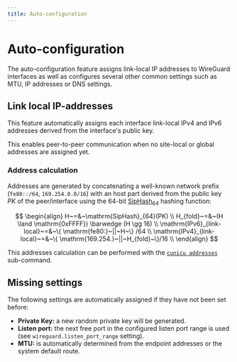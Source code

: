 ```yaml
---
title: Auto-configuration
---
```


# Auto-configuration

The auto-configuration feature assigns link-local IP addresses to WireGuard interfaces as well as configures several other common settings such as MTU, IP addresses or DNS settings.

## Link local IP-addresses

This feature automatically assigns each interface link-local IPv4 and IPv6 addresses derived from the interface's public key.

This enables peer-to-peer communication when no site-local or global addresses are assigned yet.

### Address calculation

Addresses are generated by concatenating a well-known network prefix (`fe80::/64`, `169.254.0.0/16`) with an host part derived from the public key $PK$ of the peer/interface using the 64-bit [$\mathrm{SipHash}_{64}$](https://en.wikipedia.org/wiki/SipHash) hashing function:

$$
\begin{align}
H~=&~\mathrm{SipHash}_{64}(PK) \\
H_{fold}~=&~(H \land \mathrm{0xFFFF}) \barwedge (H \gg 16) \\
\mathrm{IPv6}_{link-local}~=&~\{ \mathrm{fe80:}~||~H~\} /64 \\
\mathrm{IPv4}_{link-local}~=&~\{ \mathrm{169.254.}~||~H_{fold}~\}/16 \\
\end{align}
$$

This addresses calculation can be performed with the [`cunicu addresses`](../usage/md/cunicu_addresses.md) sub-command.

## Missing settings

The following settings are automatically assigned if they have not been set before:

-   **Private Key:** a new random private key will be generated.
-   **Listen port:** the next free port in the configured listen port range is used (see `wireguard.listen_port_range` setting).
-   **MTU:** is automatically determined from the endpoint addresses or the system default route.
